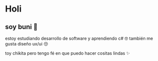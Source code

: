 # Holi
## soy buni 🐇

estoy estudiando desarrollo de software y aprendiendo c# 🤓
también me gusta diseño ux/ui 😚

toy chikita pero tengo fé en que puedo hacer cositas lindas ✨
